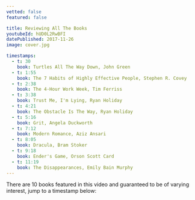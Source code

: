 ```yaml
---
vetted: false
featured: false

title: Reviewing All The Books
youtubeId: hUD0L2RwBFI
datePublished: 2017-11-26
image: cover.jpg

timestamps:
  - t: 30
    book: Turtles All The Way Down, John Green
  - t: 1:55
    book: The 7 Habits of Highly Effective People, Stephen R. Covey
  - t: 2:38
    book: The 4-Hour Work Week, Tim Ferriss
  - t: 3:38
    book: Trust Me, I'm Lying, Ryan Holiday
  - t: 4:21
    book: The Obstacle Is The Way, Ryan Holiday
  - t: 5:16
    book: Grit, Angela Duckworth
  - t: 7:12
    book: Modern Romance, Aziz Ansari
  - t: 8:05
    book: Dracula, Bram Stoker
  - t: 9:18
    book: Ender's Game, Orson Scott Card
  - t: 11:19
    book: The Disappearances, Emily Bain Murphy
---
```


There are 10 books featured in this video and guaranteed to be of varying interest, jump to a timestamp below:
